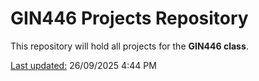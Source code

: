 # GIN446 Projects Repository


This repository will hold all projects for the **GIN446 class**.

<ins>Last updated:</ins> 26/09/2025 4:44 PM
